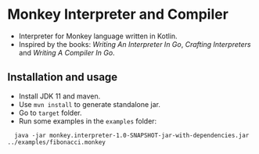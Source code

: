 # Monkey Interpreter and Compiler
* Interpreter for Monkey language written in Kotlin.
* Inspired by the books: *Writing An Interpreter In Go*, *Crafting Interpreters* and *Writing A Compiler In Go*.

## Installation and usage
* Install JDK 11 and maven.
* Use `mvn install` to generate standalone jar.
* Go to `target` folder.
* Run some examples in the `examples` folder:
 ```
   java -jar monkey.interpreter-1.0-SNAPSHOT-jar-with-dependencies.jar ../examples/fibonacci.monkey 
 ```

